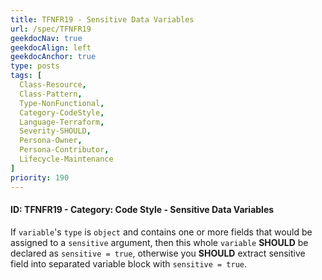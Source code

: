 ```yaml
---
title: TFNFR19 - Sensitive Data Variables
url: /spec/TFNFR19
geekdocNav: true
geekdocAlign: left
geekdocAnchor: true
type: posts
tags: [
  Class-Resource,
  Class-Pattern,
  Type-NonFunctional,
  Category-CodeStyle,
  Language-Terraform,
  Severity-SHOULD,
  Persona-Owner,
  Persona-Contributor,
  Lifecycle-Maintenance
]
priority: 190
---
```


#### ID: TFNFR19 - Category: Code Style - Sensitive Data Variables

If `variable`'s `type` is `object` and contains one or more fields that would be assigned to a `sensitive` argument, then this whole `variable` **SHOULD** be declared as `sensitive = true`, otherwise you **SHOULD** extract sensitive field into separated variable block with `sensitive = true`.
